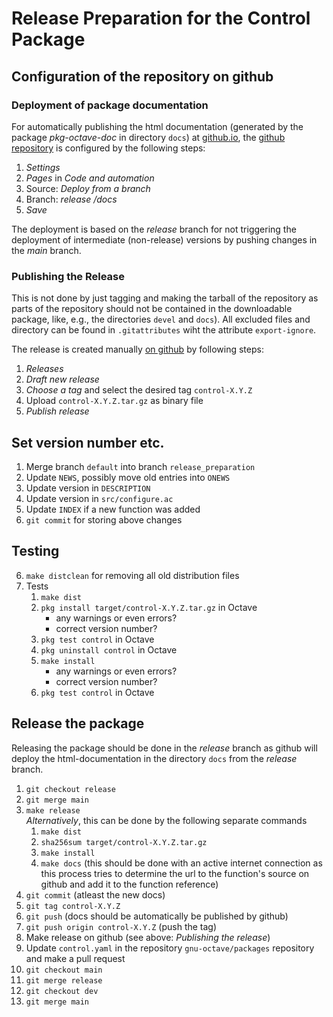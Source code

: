 # Release Preparation for the Control Package

## Configuration of the repository on github

### Deployment of package documentation

For automatically publishing the html documentation (generated by the package *pkg-octave-doc* in directory `docs`) at [github.io](https://gnu-octave.github.io/pkg-control/), the [github repository](https://github.com/gnu-octave/pkg-control) is configured by the following steps:

1. *Settings*
2. *Pages* in *Code and automation*
3. Source: *Deploy from a branch*
4. Branch: *release* */docs*
5. *Save*

The deployment is based on the *release* branch for not triggering the deployment of intermediate (non-release) versions by pushing changes in the *main* branch.

### Publishing the Release

This is not done by just tagging and making the tarball of the repository as parts of the repository should not be contained in the downloadable package, like, e.g., the directories `devel` and `docs`). All excluded files and directory can be found in `.gitattributes` wiht the attribute `export-ignore`.

The release is created manually [on github](https://github.com/gnu-octave/pkg-control) by following steps:

1. *Releases*
2. *Draft new release*
3. *Choose a tag* and select the desired tag `control-X.Y.Z`
3. Upload `control-X.Y.Z.tar.gz` as binary file
4. *Publish release*


## Set version number etc.

1. Merge branch `default` into branch `release_preparation`
2. Update `NEWS`, possibly move old entries into `ONEWS`
3. Update version in `DESCRIPTION`
4. Update version in `src/configure.ac`
5. Update `INDEX` if a new function was added
5. `git commit` for storing above changes

## Testing

6. `make distclean` for removing all old distribution files
4. Tests
    1. `make dist`
    2. `pkg install target/control-X.Y.Z.tar.gz` in Octave
        - any warnings or even errors?
        - correct version number?
    3. `pkg test control` in Octave
    4. `pkg uninstall control` in Octave
    5. `make install`
        - any warnings or even errors?
        - correct version number?
    6. `pkg test control` in Octave

## Release the package

Releasing the package should be done in the *release* branch as github will deploy the html-documentation in the directory `docs` from the *release* branch.

1. `git checkout release`
2. `git merge main`
5. `make release`<br>
   *Alternatively*, this can be done by the following separate commands
    1. `make dist`
    4. `sha256sum target/control-X.Y.Z.tar.gz`
    1. `make install`
    2. `make docs` (this should be done with an active internet connection as this process tries to determine the url to the function's source on github and add it to the function reference)
3. `git commit` (atleast the new docs)
4. `git tag control-X.Y.Z`
5. `git push` (docs should be automatically be published by github)
6. `git push origin control-X.Y.Z` (push the tag) 
5. Make release on github (see above: *Publishing the release*)
6. Update `control.yaml` in the repository `gnu-octave/packages` repository and make a pull request
9. `git checkout main`
10. `git merge release`
11. `git checkout dev`
12. `git merge main`

